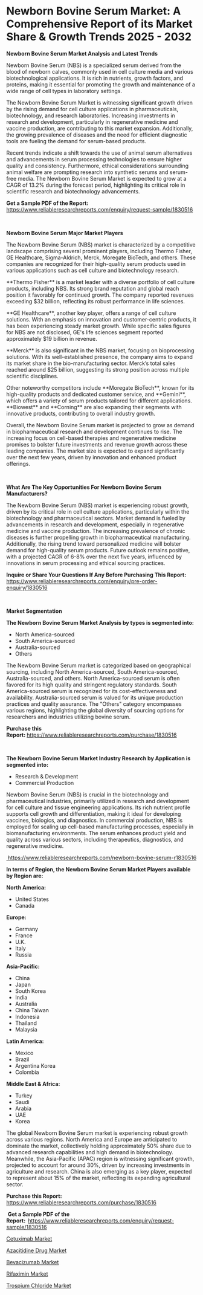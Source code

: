 <p><h1>Newborn Bovine Serum Market: A Comprehensive Report of its Market Share & Growth Trends 2025 - 2032</h1></p><p><strong>Newborn Bovine Serum Market Analysis and Latest Trends</strong></p>
<p><p>Newborn Bovine Serum (NBS) is a specialized serum derived from the blood of newborn calves, commonly used in cell culture media and various biotechnological applications. It is rich in nutrients, growth factors, and proteins, making it essential for promoting the growth and maintenance of a wide range of cell types in laboratory settings.</p><p>The Newborn Bovine Serum Market is witnessing significant growth driven by the rising demand for cell culture applications in pharmaceuticals, biotechnology, and research laboratories. Increasing investments in research and development, particularly in regenerative medicine and vaccine production, are contributing to this market expansion. Additionally, the growing prevalence of diseases and the need for efficient diagnostic tools are fueling the demand for serum-based products.</p><p>Recent trends indicate a shift towards the use of animal serum alternatives and advancements in serum processing technologies to ensure higher quality and consistency. Furthermore, ethical considerations surrounding animal welfare are prompting research into synthetic serums and serum-free media. The Newborn Bovine Serum Market is expected to grow at a CAGR of 13.2% during the forecast period, highlighting its critical role in scientific research and biotechnology advancements.</p></p>
<p><strong>Get a Sample PDF of the Report:&nbsp;</strong> <a href="https://www.reliableresearchreports.com/enquiry/request-sample/1830516?utm_campaign=31&utm_medium=2&utm_source=Github&utm_content=ia&utm_term=08032025&utm_id=newborn-bovine-serum">https://www.reliableresearchreports.com/enquiry/request-sample/1830516</a></p>
<p>&nbsp;</p>
<p><strong>Newborn Bovine Serum Major Market Players</strong></p>
<p><p>The Newborn Bovine Serum (NBS) market is characterized by a competitive landscape comprising several prominent players, including Thermo Fisher, GE Healthcare, Sigma-Aldrich, Merck, Moregate BioTech, and others. These companies are recognized for their high-quality serum products used in various applications such as cell culture and biotechnology research.</p><p>**Thermo Fisher** is a market leader with a diverse portfolio of cell culture products, including NBS. Its strong brand reputation and global reach position it favorably for continued growth. The company reported revenues exceeding $32 billion, reflecting its robust performance in life sciences.</p><p>**GE Healthcare**, another key player, offers a range of cell culture solutions. With an emphasis on innovation and customer-centric products, it has been experiencing steady market growth. While specific sales figures for NBS are not disclosed, GE's life sciences segment reported approximately $19 billion in revenue.</p><p>**Merck** is also significant in the NBS market, focusing on bioprocessing solutions. With its well-established presence, the company aims to expand its market share in the bio-manufacturing sector. Merck’s total sales reached around $25 billion, suggesting its strong position across multiple scientific disciplines.</p><p>Other noteworthy competitors include **Moregate BioTech**, known for its high-quality products and dedicated customer service, and **Gemini**, which offers a variety of serum products tailored for different applications. **Biowest** and **Corning** are also expanding their segments with innovative products, contributing to overall industry growth.</p><p>Overall, the Newborn Bovine Serum market is projected to grow as demand in biopharmaceutical research and development continues to rise. The increasing focus on cell-based therapies and regenerative medicine promises to bolster future investments and revenue growth across these leading companies. The market size is expected to expand significantly over the next few years, driven by innovation and enhanced product offerings.</p></p>
<p>&nbsp;</p>
<p><strong>What Are The Key Opportunities For Newborn Bovine Serum Manufacturers?</strong></p>
<p><p>The Newborn Bovine Serum (NBS) market is experiencing robust growth, driven by its critical role in cell culture applications, particularly within the biotechnology and pharmaceutical sectors. Market demand is fueled by advancements in research and development, especially in regenerative medicine and vaccine production. The increasing prevalence of chronic diseases is further propelling growth in biopharmaceutical manufacturing. Additionally, the rising trend toward personalized medicine will bolster demand for high-quality serum products. Future outlook remains positive, with a projected CAGR of 6-8% over the next five years, influenced by innovations in serum processing and ethical sourcing practices.</p></p>
<p><strong>Inquire or Share Your Questions If Any Before Purchasing This Report:</strong> <a href="https://www.reliableresearchreports.com/enquiry/pre-order-enquiry/1830516?utm_campaign=31&utm_medium=2&utm_source=Github&utm_content=ia&utm_term=08032025&utm_id=newborn-bovine-serum">https://www.reliableresearchreports.com/enquiry/pre-order-enquiry/1830516</a></p>
<p>&nbsp;</p>
<p><strong>Market Segmentation</strong></p>
<p><strong>The Newborn Bovine Serum Market Analysis by types is segmented into:</strong></p>
<p><ul><li>North America-sourced</li><li>South America-sourced</li><li>Australia-sourced</li><li>Others</li></ul></p>
<p><p>The Newborn Bovine Serum market is categorized based on geographical sourcing, including North America-sourced, South America-sourced, Australia-sourced, and others. North America-sourced serum is often favored for its high quality and stringent regulatory standards. South America-sourced serum is recognized for its cost-effectiveness and availability. Australia-sourced serum is valued for its unique production practices and quality assurance. The "Others" category encompasses various regions, highlighting the global diversity of sourcing options for researchers and industries utilizing bovine serum.</p></p>
<p><strong>Purchase this Report:&nbsp;</strong><a href="https://www.reliableresearchreports.com/purchase/1830516?utm_campaign=31&utm_medium=2&utm_source=Github&utm_content=ia&utm_term=08032025&utm_id=newborn-bovine-serum">https://www.reliableresearchreports.com/purchase/1830516</a></p>
<p>&nbsp;</p>
<p><strong>The Newborn Bovine Serum Market Industry Research by Application is segmented into:</strong></p>
<p><ul><li>Research & Development</li><li>Commercial Production</li></ul></p>
<p><p>Newborn Bovine Serum (NBS) is crucial in the biotechnology and pharmaceutical industries, primarily utilized in research and development for cell culture and tissue engineering applications. Its rich nutrient profile supports cell growth and differentiation, making it ideal for developing vaccines, biologics, and diagnostics. In commercial production, NBS is employed for scaling up cell-based manufacturing processes, especially in biomanufacturing environments. The serum enhances product yield and quality across various sectors, including therapeutics, diagnostics, and regenerative medicine.</p></p>
<p><a href="https://www.reliableresearchreports.com/newborn-bovine-serum-r1830516?utm_campaign=31&utm_medium=2&utm_source=Github&utm_content=ia&utm_term=08032025&utm_id=newborn-bovine-serum">&nbsp;https://www.reliableresearchreports.com/newborn-bovine-serum-r1830516</a></p>
<p><strong>In terms of Region, the Newborn Bovine Serum Market Players available by Region are:</strong></p>
<p>
    <p> <strong> North America: </strong>
        <ul>
            <li>United States</li>
            <li>Canada</li>
        </ul>
        </p> 
    <p> <strong> Europe: </strong>
        <ul>
            <li>Germany</li>
            <li>France</li>
            <li>U.K.</li>
            <li>Italy</li>
            <li>Russia</li>
        </ul>
        </p> 
    <p> <strong> Asia-Pacific: </strong>
        <ul>
            <li>China</li>
            <li>Japan</li>
            <li>South Korea</li>
            <li>India</li>
            <li>Australia</li>
            <li>China Taiwan</li>
            <li>Indonesia</li>
            <li>Thailand</li>
            <li>Malaysia</li>
        </ul>
        </p> 
    <p> <strong> Latin America: </strong>
        <ul>
            <li>Mexico</li>
            <li>Brazil</li>
            <li>Argentina Korea</li>
            <li>Colombia</li>
        </ul>
        </p> 
    <p> <strong> Middle East & Africa: </strong>
        <ul>
            <li>Turkey</li>
            <li>Saudi</li>
            <li>Arabia</li>
            <li>UAE</li>
            <li>Korea</li>
        </ul>
    </p>
    </p>
<p><p>The global Newborn Bovine Serum market is experiencing robust growth across various regions. North America and Europe are anticipated to dominate the market, collectively holding approximately 50% share due to advanced research capabilities and high demand in biotechnology. Meanwhile, the Asia-Pacific (APAC) region is witnessing significant growth, projected to account for around 30%, driven by increasing investments in agriculture and research. China is also emerging as a key player, expected to represent about 15% of the market, reflecting its expanding agricultural sector.</p></p>
<p><strong>Purchase this Report: </strong><a href="https://www.reliableresearchreports.com/purchase/1830516?utm_campaign=31&utm_medium=2&utm_source=Github&utm_content=ia&utm_term=08032025&utm_id=newborn-bovine-serum">https://www.reliableresearchreports.com/purchase/1830516</a></p>
<p>&nbsp;<strong>Get a Sample PDF of the Report:&nbsp;&nbsp;</strong><a href="https://www.reliableresearchreports.com/enquiry/request-sample/1830516?utm_campaign=31&utm_medium=2&utm_source=Github&utm_content=ia&utm_term=08032025&utm_id=newborn-bovine-serum">https://www.reliableresearchreports.com/enquiry/request-sample/1830516</a></p>
<p><strong></strong></p>
<p><p><a href="https://github.com/shopovdjondo/Market-Research-Report-List-1/blob/main/cetuximab-market.md?utm_campaign=31&utm_medium=2&utm_source=Github&utm_content=ia&utm_term=08032025&utm_id=newborn-bovine-serum">Cetuximab Market</a></p><p><a href="https://github.com/plawragarile/Market-Research-Report-List-1/blob/main/azacitidine-drug-market.md?utm_campaign=31&utm_medium=2&utm_source=Github&utm_content=ia&utm_term=08032025&utm_id=newborn-bovine-serum">Azacitidine Drug Market</a></p><p><a href="https://github.com/saeiddaemo/Market-Research-Report-List-1/blob/main/bevacizumab-market.md?utm_campaign=31&utm_medium=2&utm_source=Github&utm_content=ia&utm_term=08032025&utm_id=newborn-bovine-serum">Bevacizumab Market</a></p><p><a href="https://github.com/boccalyver5k/Market-Research-Report-List-1/blob/main/rifaximin-market.md?utm_campaign=31&utm_medium=2&utm_source=Github&utm_content=ia&utm_term=08032025&utm_id=newborn-bovine-serum">Rifaximin Market</a></p><p><a href="https://github.com/hamremunazm4/Market-Research-Report-List-1/blob/main/trospium-chloride-market.md?utm_campaign=31&utm_medium=2&utm_source=Github&utm_content=ia&utm_term=08032025&utm_id=newborn-bovine-serum">Trospium Chloride Market</a></p></p>